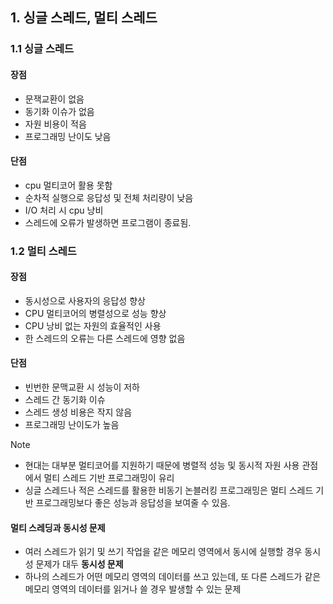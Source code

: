 ## 1. 싱글 스레드, 멀티 스레드

### 1.1 싱글 스레드
#### 장점
- 문잭교환이 없음
- 동기화 이슈가 없음
- 자원 비용이 적음
- 프로그래밍 난이도 낮음

#### 단점
- cpu 멀티코어 활용 못함
- 순차적 실행으로 응답성 및 전체 처리량이 낮음
- I/O 처리 시 cpu 낭비
- 스레드에 오류가 발생하면 프로그램이 종료됨.

### 1.2 멀티 스레드

#### 장점
- 동시성으로 사용자의 응답성 향상
- CPU 멀티코어의 병렬성으로 성능 향상
- CPU 낭비 없는 자원의 효율적인 사용
- 한 스레드의 오류는 다른 스레드에 영향 없음

#### 단점
- 빈번한 문맥교환 시 성능이 저하
- 스레드 간 동기화 이슈
- 스레드 생성 비용은 작지 않음
- 프로그래밍 난이도가 높음

>[!Note]
>- 현대는 대부분 멀티코어를 지원하기 때문에 병렬적 성능 및 동시적 자원 사용 관점에서 멀티 스레드 기반 프로그래밍이 유리
>- 싱글 스레드나 적은 스레드를 활용한 비동기 논블러킹 프로그래밍은 멀티 스레드 기반 프로그래밍보다 좋은 성능과 응답성을 보여줄 수 있음.

#### 멀티 스레딩과 동시성 문제
- 여러 스레드가 읽기 및 쓰기 작업을 같은 메모리 영역에서 동시에 실행할 경우 동시성 문제가 대두
**동시성 문제**
- 하나의 스레드가 어떤 메모리 영역의 데이터를 쓰고 있는데, 또 다른 스레드가 같은 메모리 영역의 데이터를 읽거나 쓸 경우 발생할 수 있는 문제
